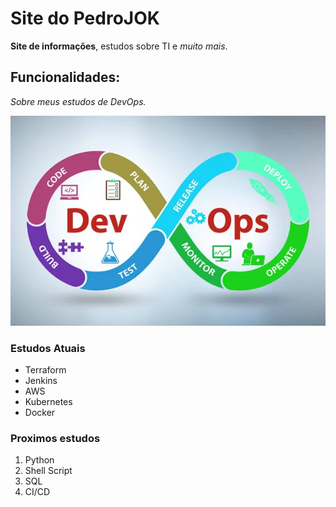 # Site do PedroJOK

**Site de informações**, estudos sobre TI e *muito mais*.

## Funcionalidades:

_Sobre meus estudos de DevOps._

![Imagem devops](devops_image.jpg)

### Estudos Atuais 

* Terraform
* Jenkins
* AWS
* Kubernetes
* Docker

### Proximos estudos

1. Python
2. Shell Script 
3. SQL
4. CI/CD

